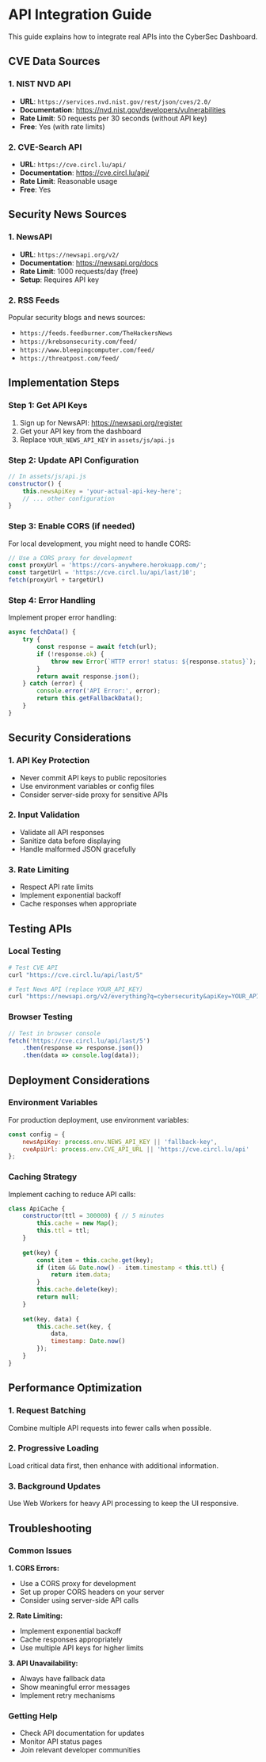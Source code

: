 # API Integration Guide

This guide explains how to integrate real APIs into the CyberSec Dashboard.

## CVE Data Sources

### 1. NIST NVD API
- **URL**: `https://services.nvd.nist.gov/rest/json/cves/2.0/`
- **Documentation**: https://nvd.nist.gov/developers/vulnerabilities
- **Rate Limit**: 50 requests per 30 seconds (without API key)
- **Free**: Yes (with rate limits)

### 2. CVE-Search API
- **URL**: `https://cve.circl.lu/api/`
- **Documentation**: https://cve.circl.lu/api/
- **Rate Limit**: Reasonable usage
- **Free**: Yes

## Security News Sources

### 1. NewsAPI
- **URL**: `https://newsapi.org/v2/`
- **Documentation**: https://newsapi.org/docs
- **Rate Limit**: 1000 requests/day (free)
- **Setup**: Requires API key

### 2. RSS Feeds
Popular security blogs and news sources:
- `https://feeds.feedburner.com/TheHackersNews`
- `https://krebsonsecurity.com/feed/`
- `https://www.bleepingcomputer.com/feed/`
- `https://threatpost.com/feed/`

## Implementation Steps

### Step 1: Get API Keys
1. Sign up for NewsAPI: https://newsapi.org/register
2. Get your API key from the dashboard
3. Replace `YOUR_NEWS_API_KEY` in `assets/js/api.js`

### Step 2: Update API Configuration
```javascript
// In assets/js/api.js
constructor() {
    this.newsApiKey = 'your-actual-api-key-here';
    // ... other configuration
}
```

### Step 3: Enable CORS (if needed)
For local development, you might need to handle CORS:

```javascript
// Use a CORS proxy for development
const proxyUrl = 'https://cors-anywhere.herokuapp.com/';
const targetUrl = 'https://cve.circl.lu/api/last/10';
fetch(proxyUrl + targetUrl)
```

### Step 4: Error Handling
Implement proper error handling:

```javascript
async fetchData() {
    try {
        const response = await fetch(url);
        if (!response.ok) {
            throw new Error(`HTTP error! status: ${response.status}`);
        }
        return await response.json();
    } catch (error) {
        console.error('API Error:', error);
        return this.getFallbackData();
    }
}
```

## Security Considerations

### 1. API Key Protection
- Never commit API keys to public repositories
- Use environment variables or config files
- Consider server-side proxy for sensitive APIs

### 2. Input Validation
- Validate all API responses
- Sanitize data before displaying
- Handle malformed JSON gracefully

### 3. Rate Limiting
- Respect API rate limits
- Implement exponential backoff
- Cache responses when appropriate

## Testing APIs

### Local Testing
```bash
# Test CVE API
curl "https://cve.circl.lu/api/last/5"

# Test News API (replace YOUR_API_KEY)
curl "https://newsapi.org/v2/everything?q=cybersecurity&apiKey=YOUR_API_KEY"
```

### Browser Testing
```javascript
// Test in browser console
fetch('https://cve.circl.lu/api/last/5')
    .then(response => response.json())
    .then(data => console.log(data));
```

## Deployment Considerations

### Environment Variables
For production deployment, use environment variables:

```javascript
const config = {
    newsApiKey: process.env.NEWS_API_KEY || 'fallback-key',
    cveApiUrl: process.env.CVE_API_URL || 'https://cve.circl.lu/api'
};
```

### Caching Strategy
Implement caching to reduce API calls:

```javascript
class ApiCache {
    constructor(ttl = 300000) { // 5 minutes
        this.cache = new Map();
        this.ttl = ttl;
    }
    
    get(key) {
        const item = this.cache.get(key);
        if (item && Date.now() - item.timestamp < this.ttl) {
            return item.data;
        }
        this.cache.delete(key);
        return null;
    }
    
    set(key, data) {
        this.cache.set(key, {
            data,
            timestamp: Date.now()
        });
    }
}
```

## Performance Optimization

### 1. Request Batching
Combine multiple API requests into fewer calls when possible.

### 2. Progressive Loading
Load critical data first, then enhance with additional information.

### 3. Background Updates
Use Web Workers for heavy API processing to keep the UI responsive.

## Troubleshooting

### Common Issues

**1. CORS Errors:**
- Use a CORS proxy for development
- Set up proper CORS headers on your server
- Consider using server-side API calls

**2. Rate Limiting:**
- Implement exponential backoff
- Cache responses appropriately
- Use multiple API keys for higher limits

**3. API Unavailability:**
- Always have fallback data
- Show meaningful error messages
- Implement retry mechanisms

### Getting Help
- Check API documentation for updates
- Monitor API status pages
- Join relevant developer communities
